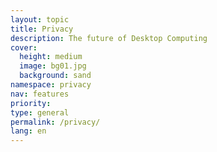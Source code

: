 ```yaml
---
layout: topic
title: Privacy
description: The future of Desktop Computing
cover:
  height: medium
  image: bg01.jpg
  background: sand
namespace: privacy
nav: features
priority:
type: general
permalink: /privacy/
lang: en
---
```

